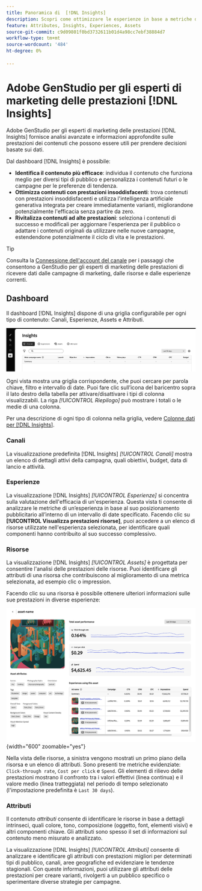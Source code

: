 ```yaml
---
title: Panoramica di  [!DNL Insights]
description: Scopri come ottimizzare le esperienze in base a metriche delle prestazioni dei contenuti in tempo reale.
feature: Attributes, Insights, Experiences, Assets
source-git-commit: c9d09801f0bd3732611b01d4a98cc7ebf38884d7
workflow-type: tm+mt
source-wordcount: '484'
ht-degree: 0%

---
```



# Adobe GenStudio per gli esperti di marketing delle prestazioni [!DNL Insights]

Adobe GenStudio per gli esperti di marketing delle prestazioni [!DNL Insights] fornisce analisi avanzate e informazioni approfondite sulle prestazioni dei contenuti che possono essere utili per prendere decisioni basate sui dati.

Dal dashboard [!DNL Insights] è possibile:

- **Identifica il contenuto più efficace**: individua il contenuto che funziona meglio per diversi tipi di pubblico e personalizza i contenuti futuri o le campagne per le preferenze di tendenza.
- **Ottimizza contenuti con prestazioni insoddisfacenti**: trova contenuti con prestazioni insoddisfacenti e utilizza l&#39;intelligenza artificiale generativa integrata per creare immediatamente varianti, migliorandone potenzialmente l&#39;efficacia senza partire da zero.
- **Rivitalizza contenuti ad alte prestazioni**: seleziona i contenuti di successo e modificali per aggiornare l&#39;esperienza per il pubblico o adattare i contenuti originali da utilizzare nelle nuove campagne, estendendone potenzialmente il ciclo di vita e le prestazioni.

>[!TIP]
>
>Consulta la [Connessione dell&#39;account del canale](connect-channel.md) per i passaggi che consentono a GenStudio per gli esperti di marketing delle prestazioni di ricevere dati dalle campagne di marketing, dalle risorse e dalle esperienze correnti.

## Dashboard

Il dashboard [!DNL Insights] dispone di una griglia configurabile per ogni tipo di contenuto: Canali, Esperienze, Assets e Attributi.

![[!DNL Insights] dashboard](/help/assets/insights-dashboard.png)

Ogni vista mostra una griglia corrispondente, che puoi cercare per parola chiave, filtro e intervallo di date. Puoi fare clic sull’icona del baricentro sopra il lato destro della tabella per attivare/disattivare i tipi di colonna visualizzabili. La riga _[!UICONTROL Riepilogo]_ può mostrare i totali o le medie di una colonna.

Per una descrizione di ogni tipo di colonna nella griglia, vedere [Colonne dati per [!DNL Insights]](data-columns.md).

### Canali

La visualizzazione predefinita [!DNL Insights] _[!UICONTROL Canali]_ mostra un elenco di dettagli attivi della campagna, quali obiettivi, budget, data di lancio e attività.

### Esperienze

La visualizzazione [!DNL Insights] _[!UICONTROL Esperienze]_ si concentra sulla valutazione dell&#39;efficacia di un&#39;esperienza. Questa vista ti consente di analizzare le metriche di un’esperienza in base al suo posizionamento pubblicitario all’interno di un intervallo di date specificato. Facendo clic su **[!UICONTROL Visualizza prestazioni risorse]**, puoi accedere a un elenco di risorse utilizzate nell&#39;esperienza selezionata, per identificare quali componenti hanno contribuito al suo successo complessivo.

### Risorse

La visualizzazione [!DNL Insights] _[!UICONTROL Assets]_ è progettata per consentire l&#39;analisi delle prestazioni delle risorse. Puoi identificare gli attributi di una risorsa che contribuiscono al miglioramento di una metrica selezionata, ad esempio clic o impression.

Facendo clic su una risorsa è possibile ottenere ulteriori informazioni sulle sue prestazioni in diverse esperienze:

![Visualizzazione risorse](/help/assets/insights-asset-view.png){width="600" zoomable="yes"}

Nella vista delle risorse, a sinistra vengono mostrati un primo piano della risorsa e un elenco di attributi. Sono presenti tre metriche evidenziate: `Click-through rate`, `Cost per click` e `Spend`. Gli elementi di rilievo delle prestazioni mostrano il confronto tra i valori effettivi (linea continua) e il valore medio (linea tratteggiata) nel periodo di tempo selezionato (l&#39;impostazione predefinita è `Last 30 days`).

### Attributi

Il contenuto _attributi_ consente di identificare le risorse in base a dettagli intrinseci, quali colore, tono, composizione (oggetto, font, elementi visivi) e altri componenti chiave. Gli attributi sono spesso il set di informazioni sul contenuto meno misurato e analizzato.

La visualizzazione [!DNL Insights] _[!UICONTROL Attributi]_ consente di analizzare e identificare gli attributi con prestazioni migliori per determinati tipi di pubblico, canali, aree geografiche ed evidenziare le tendenze stagionali. Con queste informazioni, puoi utilizzare gli attributi delle prestazioni per creare varianti, rivolgerti a un pubblico specifico o sperimentare diverse strategie per campagne.
